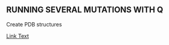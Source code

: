 ## RUNNING SEVERAL MUTATIONS WITH Q


Create PDB structures 

[Link Text](prep_structures/prep_structure.ipynb)



